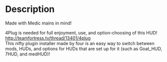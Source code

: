 # Description

Made with Medic mains in mind!  
  
4Plug is needed for full enjoyment, use, and option-choosing of this HUD!  
<http://teamfortress.tv/thread/13401/4plug>  
This nifty plugin installer made by four is an easy way to switch between mods, HUDs, and options for HUDs that are set up for it (such as Goat\_HUD, 7HUD, and medHUD)!
